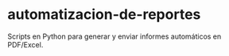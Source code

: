 # automatizacion-de-reportes
Scripts en Python para generar y enviar informes automáticos en PDF/Excel.
